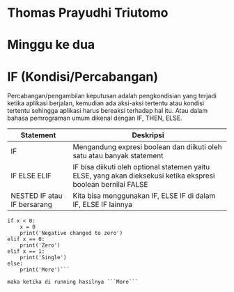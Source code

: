 # Thomas Prayudhi Triutomo
# Minggu ke dua

# IF (Kondisi/Percabangan)
Percabangan/pengambilan keputusan adalah pengkondisian yang terjadi ketika aplikasi berjalan, kemudian ada aksi-aksi tertentu atau kondisi tertentu sehingga aplikasi harus bereaksi terhadap hal itu. Atau dalam bahasa pemrograman umum dikenal dengan IF, THEN, ELSE.


| Statement | Deskripsi |
| ---------------------------- | ------------------------------ |
| IF | Mengandung expresi boolean dan diikuti oleh satu atau banyak statement | 
| IF ELSE ELIF | IF bisa diikuti oleh optional statemen yaitu ELSE, yang akan dieksekusi ketika ekspresi boolean bernilai FALSE | 
| NESTED IF atau IF bersarang | Kita bisa menggunakan IF, ELSE IF di dalam IF, ELSE IF lainnya | 


```x = int(input("Please enter an integer: "))
if x < 0:
    x = 0
    print('Negative changed to zero')
elif x == 0:
    print('Zero')
elif x == 1:
    print('Single')
else:
    print('More')```

maka ketika di running hasilnya ```More```
